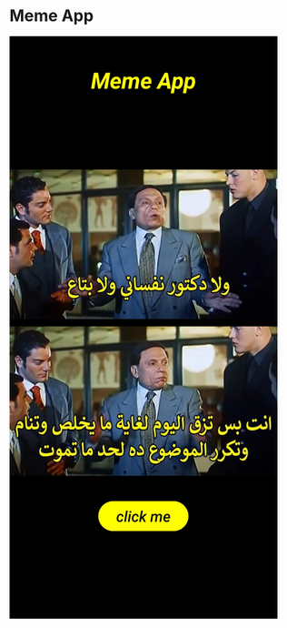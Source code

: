 # Meme App
![image alt](https://github.com/shahdgaballah/depi-task-1-meme-app/blob/48a51846e576c47ed6b9e6c1afdceb8889803b7d/Screenshot_20241120_190442_com.example.myapplication.jpg)
